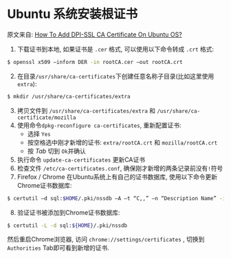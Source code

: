 # Ubuntu 系统安装根证书

原文来自: [How To Add DPI-SSL CA Certificate On Ubuntu OS?](https://www.sonicwall.com/support/knowledge-base/how-to-add-dpi-ssl-ca-certificate-on-ubuntu-os/171225202320465/)


1. 下载证书到本地, 如果证书是 `.cer` 格式, 可以使用以下命令转成 `.crt` 格式: 

```bash
$ openssl x509 –inform DER -in rootCA.cer –out rootCA.crt
```

2. 在目录`/usr/share/ca-certificates`下创建任意名称子目录(比如这里使用`extra`):

```bash
$ mkdir /usr/share/ca-certificates/extra
```

3. 拷贝文件到 `/usr/share/ca-certificates/extra` 和 `/usr/share/ca-certificate/mozilla`
4. 使用命令`dpkg-reconfigure ca-certificates`, 重新配置证书:
    * 选择 `Yes`
    * 按空格选中刚才新增的证书: `extra/rootCA.crt` 和 `mozilla/rootCA.crt`
    * 按 _Tab_ 切到 `Ok`并确认
5. 执行命令 `update-ca-certificates` 更新CA证书
6. 检查文件 `/etc/ca-certificates.conf`, 确保刚才新增的两条记录前没有`!`符号
7. Firefox / Chrome 在Ubuntu系统上有自己的证书数据库, 使用以下命令更新Chrome证书数据库:

```bash
$ certutil –d sql:$HOME/.pki/nssdb –A –t “C,,” –n “Description Name” -i /usr/share/ca-certificates/extra/rootCA.crt
```

8. 验证证书被添加到Chrome证书数据库:

```bash
$ certutil -L -d sql:${HOME}/.pki/nssdb
```

然后重启Chrome浏览器, 访问 `chrome://settings/certificates` , 切换到 `Authorities` Tab即可看到新增的证书.